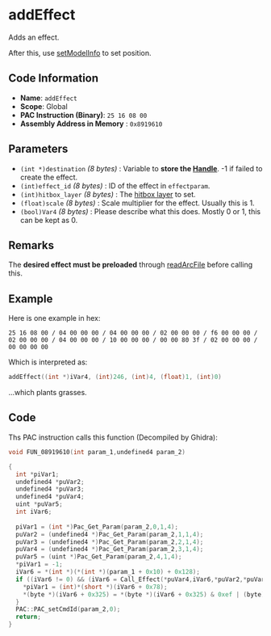 # addEffect

Adds an effect.

After this, use [setModelInfo](./setmodelinfo.md) to set position.

## Code Information

- **Name**: `addEffect`
- **Scope**: Global
- **PAC Instruction (Binary)**: `25 16 08 00`
- **Assembly Address in Memory** : `0x8919610`

## Parameters

- `(int *)destination` *(8 bytes)* : Variable to **store the  [Handle](./guide/category.md#getting-handle)**. -1 if failed to create the effect.
- `(int)effect_id` *(8 bytes)* : ID of the effect in `effectparam`.
- `(int)hitbox_layer` *(8 bytes)* : The [hitbox layer](./guide/reference-table.md#hitbox-layers) to set.
- `(float)scale` *(8 bytes)* : Scale multiplier for the effect. Usually this is 1.
- `(bool)Var4` *(8 bytes)* : Please describe what this does. Mostly 0 or 1, this can be kept as 0.

## Remarks

The **desired effect must be preloaded** through [readArcFile](./readarcfile.md) before calling this.

## Example

Here is one example in hex:

```25 16 08 00 / 04 00 00 00 / 04 00 00 00 / 02 00 00 00 / f6 00 00 00 / 02 00 00 00 / 04 00 00 00 / 10 00 00 00 / 00 00 80 3f / 02 00 00 00 / 00 00 00 00```

Which is interpreted as:

```c
addEffect((int *)iVar4, (int)246, (int)4, (float)1, (int)0)
```

...which plants grasses.

## Code

Ths PAC instruction calls this function (Decompiled by Ghidra):

```c
void FUN_08919610(int param_1,undefined4 param_2)

{
  int *piVar1;
  undefined4 *puVar2;
  undefined4 *puVar3;
  undefined4 *puVar4;
  uint *puVar5;
  int iVar6;
  
  piVar1 = (int *)Pac_Get_Param(param_2,0,1,4);
  puVar2 = (undefined4 *)Pac_Get_Param(param_2,1,1,4);
  puVar3 = (undefined4 *)Pac_Get_Param(param_2,2,1,4);
  puVar4 = (undefined4 *)Pac_Get_Param(param_2,3,1,4);
  puVar5 = (uint *)Pac_Get_Param(param_2,4,1,4);
  *piVar1 = -1;
  iVar6 = *(int *)(*(int *)(param_1 + 0x10) + 0x128);
  if ((iVar6 != 0) && (iVar6 = Call_Effect(*puVar4,iVar6,*puVar2,*puVar3,0), iVar6 != 0)) {
    *piVar1 = (int)*(short *)(iVar6 + 0x78);
    *(byte *)(iVar6 + 0x325) = *(byte *)(iVar6 + 0x325) & 0xef | (byte)((*puVar5 & 1) << 4);
  }
  PAC::PAC_setCmdId(param_2,0);
  return;
}
```
